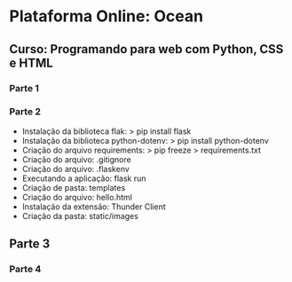 # Plataforma Online: Ocean

## Curso: Programando para web com Python, CSS e HTML

### Parte 1

### Parte 2

* Instalação da biblioteca flak: > pip install flask
* Instalação da biblioteca python-dotenv: > pip install python-dotenv
* Criação do arquivo requirements: > pip freeze > requirements.txt
* Criação do arquivo: .gitignore
* Criação do arquivo: .flaskenv
* Executando a aplicação: flask run
* Criação de pasta: templates
* Criação do arquivo: hello.html
* Instalação da extensão: Thunder Client
* Criação da pasta: static/images

## Parte 3

### Parte 4
